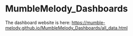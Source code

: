 # MumbleMelody_Dashboards

The dashboard website is here: https://mumble-melody.github.io/MumbleMelody_Dashboards/all_data.html

